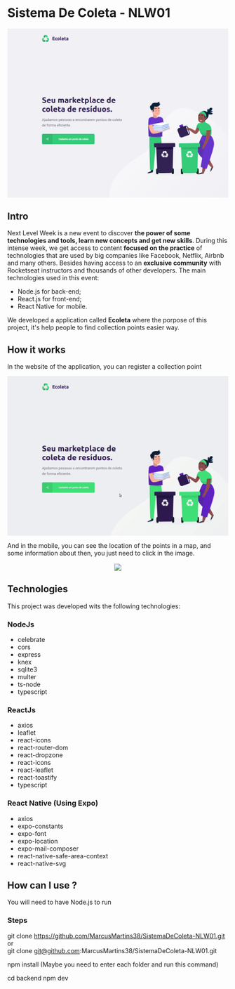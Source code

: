# Sistema De Coleta - NLW01

<p align="center">
<img src="./.github/Home.png" width=550 align="center" />
</p>

## **Intro**

Next Level Week is a new event to discover **the power of some technologies and tools, learn new concepts and get new skills**. During this intense week, we get access to content **focused on the practice** of technologies that are used by big companies like Facebook, Netflix, Airbnb and many others. Besides having access to an **exclusive community** with Rocketseat instructors and thousands of other developers. The main technologies used in this event:

- Node.js for back-end;
- React.js for front-end;
- React Native for mobile.

We developed a application called **Ecoleta** where the porpose of this project, it's help people to find collection points easier way.

## **How it works**
In the website of the application, you can register a collection point

<p align="center">
<img src="./.github/DesktopVide.gif" width=750 align="center" />
</p>

And in the mobile, you can see the location of the points in a map, and some information about then, you just need to click in the image.

<p align="center">
<img src="./.github/MobileVideo.gif" width=250 height align="center" />
</p>

## **Technologies**

This project was developed wits the following technologies:

### **NodeJs**

- celebrate
- cors
- express
- knex
- sqlite3
- multer
- ts-node
- typescript

### **ReactJs**

- axios
- leaflet
- react-icons
- react-router-dom
- react-dropzone
- react-icons
- react-leaflet
- react-toastify
- typescript

### **React Native (Using Expo)**

- axios
- expo-constants
- expo-font
- expo-location
- expo-mail-composer
- react-native-safe-area-context
- react-native-svg

## **How can I use ?**

You will need to have Node.js to run

### **Steps**

git clone https://github.com/MarcusMartins38/SistemaDeColeta-NLW01.git </br>
  or</br>
git clone git@github.com:MarcusMartins38/SistemaDeColeta-NLW01.git

npm install (Maybe you need to enter each folder and run this command)

cd backend
npm dev

